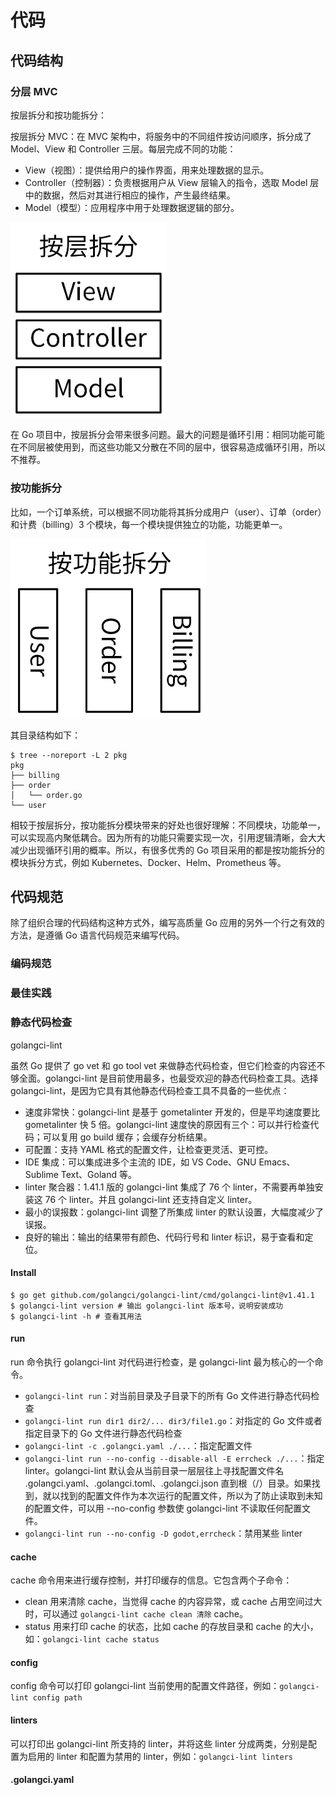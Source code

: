 # 代码

## 代码结构

### 分层 MVC

按层拆分和按功能拆分：

按层拆分 MVC：在 MVC 架构中，将服务中的不同组件按访问顺序，拆分成了 Model、View 和 Controller 三层。每层完成不同的功能：

- View（视图）：提供给用户的操作界面，用来处理数据的显示。
- Controller（控制器）：负责根据用户从 View 层输入的指令，选取 Model  层中的数据，然后对其进行相应的操作，产生最终结果。
- Model（模型）：应用程序中用于处理数据逻辑的部分。

<img src="figures/ed0c3dfyy52ac82539cb602eec9f0146.png" alt="img" style="zoom: 50%;" />

在 Go 项目中，按层拆分会带来很多问题。最大的问题是循环引用：相同功能可能在不同层被使用到，而这些功能又分散在不同的层中，很容易造成循环引用，所以不推荐。

### 按功能拆分

比如，一个订单系统，可以根据不同功能将其拆分成用户（user）、订单（order）和计费（billing）3 个模块，每一个模块提供独立的功能，功能更单一。

<img src="figures/0d65eb1363bf8055e209bc24d1d99ca5.png" alt="img" style="zoom:50%;" />

其目录结构如下：

```shell
$ tree --noreport -L 2 pkg
pkg
├── billing
├── order
│   └── order.go
└── user
```

相较于按层拆分，按功能拆分模块带来的好处也很好理解：不同模块，功能单一，可以实现高内聚低耦合。因为所有的功能只需要实现一次，引用逻辑清晰，会大大减少出现循环引用的概率。所以，有很多优秀的 Go 项目采用的都是按功能拆分的模块拆分方式，例如 Kubernetes、Docker、Helm、Prometheus 等。

## 代码规范

除了组织合理的代码结构这种方式外，编写高质量 Go 应用的另外一个行之有效的方法，是遵循 Go  语言代码规范来编写代码。

### 编码规范





### 最佳实践



### 静态代码检查

golangci-lint

虽然 Go 提供了 go vet 和 go tool vet 来做静态代码检查，但它们检查的内容还不够全面。golangci-lint 是目前使用最多，也最受欢迎的静态代码检查工具。选择 golangci-lint，是因为它具有其他静态代码检查工具不具备的一些优点：

- 速度非常快：golangci-lint 是基于 gometalinter 开发的，但是平均速度要比 gometalinter 快 5 倍。golangci-lint  速度快的原因有三个：可以并行检查代码；可以复用 go build 缓存；会缓存分析结果。
- 可配置：支持 YAML 格式的配置文件，让检查更灵活、更可控。
- IDE 集成：可以集成进多个主流的 IDE，如 VS Code、GNU Emacs、Sublime  Text、Goland 等。
- linter 聚合器：1.41.1 版的 golangci-lint 集成了 76 个 linter，不需要再单独安装这 76 个 linter。并且 golangci-lint 还支持自定义 linter。
- 最小的误报数：golangci-lint 调整了所集成 linter 的默认设置，大幅度减少了误报。
- 良好的输出：输出的结果带有颜色、代码行号和 linter 标识，易于查看和定位。

#### Install

```shell
$ go get github.com/golangci/golangci-lint/cmd/golangci-lint@v1.41.1
$ golangci-lint version # 输出 golangci-lint 版本号，说明安装成功
$ golangci-lint -h # 查看其用法
```

#### run

run 命令执行 golangci-lint 对代码进行检查，是 golangci-lint 最为核心的一个命令。

- `golangci-lint run`：对当前目录及子目录下的所有 Go 文件进行静态代码检查
- `golangci-lint run dir1 dir2/... dir3/file1.go`：对指定的 Go 文件或者指定目录下的 Go 文件进行静态代码检查
- `golangci-lint -c .golangci.yaml ./...`：指定配置文件
- `golangci-lint run --no-config --disable-all -E errcheck ./...`：指定 linter。golangci-lint 默认会从当前目录一层层往上寻找配置文件名 .golangci.yaml、.golangci.toml、.golangci.json 直到根（/）目录。如果找到，就以找到的配置文件作为本次运行的配置文件，所以为了防止读取到未知的配置文件，可以用 --no-config 参数使 golangci-lint 不读取任何配置文件。
- `golangci-lint run --no-config -D godot,errcheck`：禁用某些 linter

#### cache 

cache 命令用来进行缓存控制，并打印缓存的信息。它包含两个子命令：

- clean 用来清除 cache，当觉得 cache 的内容异常，或 cache 占用空间过大时，可以通过 `golangci-lint cache clean 清除` cache。
- status 用来打印 cache 的状态，比如 cache 的存放目录和 cache 的大小，如：`golangci-lint cache status`

#### config

config 命令可以打印 golangci-lint 当前使用的配置文件路径，例如：`golangci-lint config path`

#### linters

可以打印出 golangci-lint 所支持的 linter，并将这些 linter 分成两类，分别是配置为启用的 linter 和配置为禁用的 linter，例如：`golangci-lint linters`

#### .golangci.yaml

